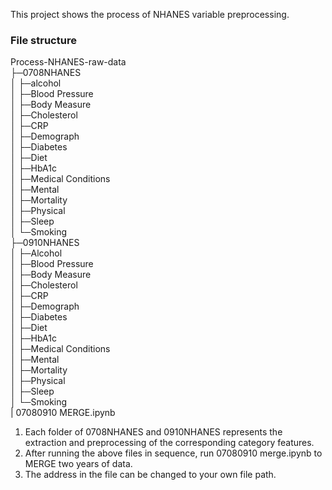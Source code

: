 This project shows the process of NHANES variable preprocessing.
### File structure
Process-NHANES-raw-data <br>
├─0708NHANES<br>
│  ├─alcohol<br>
│  ├─Blood Pressure <br>
│  ├─Body Measure <br>
│  ├─Cholesterol <br>
│  ├─CRP <br>
│  ├─Demograph <br>
│  ├─Diabetes <br>
│  ├─Diet <br>
│  ├─HbA1c <br>
│  ├─Medical Conditions <br>
│  ├─Mental <br>
│  ├─Mortality <br>
│  ├─Physical <br>
│  ├─Sleep <br>
│  └─Smoking <br>
├─0910NHANES <br>
│  ├─Alcohol <br>
│  ├─Blood Pressure <br>
│  ├─Body Measure <br>
│  ├─Cholesterol <br>
│  ├─CRP <br>
│  ├─Demograph <br>
│  ├─Diabetes <br>
│  ├─Diet <br>
│  ├─HbA1c <br>
│  ├─Medical Conditions <br>
│  ├─Mental <br>
│  ├─Mortality <br>
│  ├─Physical <br>
│  ├─Sleep <br>
│  └─Smoking <br>
| 07080910 MERGE.ipynb <br>

1. Each folder of 0708NHANES and 0910NHANES represents the extraction and preprocessing of the corresponding category features.
2. After running the above files in sequence, run 07080910 merge.ipynb to MERGE two years of data.
3. The address in the file can be changed to your own file path.
